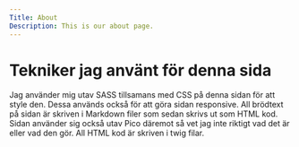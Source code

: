 ```yaml
---
Title: About
Description: This is our about page.
---
```


Tekniker jag använt för denna sida
==========================

<div class="accent"> 
    Jag använder mig utav SASS tillsamans med CSS på denna sidan för att style den. 
    Dessa används också för att göra sidan responsive. All brödtext på sidan är skriven
    i Markdown filer som sedan skrivs ut som HTML kod. Sidan använder sig också utav Pico 
    däremot så vet jag inte riktigt vad det är eller vad den gör. All HTML kod är skriven
    i twig filar.
</div>